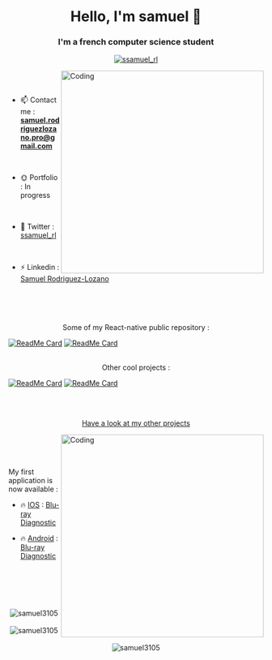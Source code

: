 <h1 align="center">Hello, I'm samuel 👋</h1>
<h3 align="center">I'm a french computer science student</h3>

<p align="center">
  <a href="https://twitter.com/ssamuel_rl" target="blank"><img src="https://img.shields.io/twitter/follow/ssamuel_rl?logo=twitter&style=for-the-badge" alt="ssamuel_rl" /></a>
</p>

<img align="right" alt="Coding" width="400" src="https://github.com/samuel3105/samuel3105/blob/main/phone.gif?raw=true">

<br><br>

- 📫 Contact me : **samuel.rodriguezlozano.pro@gmail.com**

<br>

- 🌞 Portfolio : In progress

<br>

- 📱 Twitter : [ssamuel_rl](https://twitter.com/ssamuel_rl)

<br>

- ⚡ Linkedin : [Samuel Rodriguez-Lozano](https://www.linkedin.com/in/samuel-rodriguez-lozano/)

<br><br><br>

<p align="center">
  Some of my React-native public repository :
</p>

[![ReadMe Card](https://github-readme-stats.vercel.app/api/pin/?username=samuel3105&repo=react-native_movie-app)](https://github.com/samuel3105/react-native_movie-app)
[![ReadMe Card](https://github-readme-stats.vercel.app/api/pin/?username=samuel3105&repo=react-native-animated-tabBar)](https://github.com/samuel3105/react-native-animated-tabBar)

<br>

<div align="center">
  Other cool projects :
</div>

[![ReadMe Card](https://github-readme-stats.vercel.app/api/pin/?username=samuel3105&repo=Python-genetic-algorithm_Rectangle-art-portrait)](https://github.com/samuel3105/Python-genetic-algorithm_Rectangle-art-portrait)
[![ReadMe Card](https://github-readme-stats.vercel.app/api/pin/?username=samuel3105&repo=movie-colors)](https://github.com/samuel3105/movie-colors)

<br><br>
 
<p align="center">
  <a href="https://github.com/samuel3105?tab=repositories">Have a look at my other projects</a>
</p>

<img align="right" alt="Coding" width="400" src="https://github.com/samuel3105/samuel3105/blob/main/prog.gif?raw=true">

<br><br><br>

My first application is now available :

- 🔥 <ins>IOS</ins> : [Blu-ray Diagnostic](https://apps.apple.com/ca/app/blu-ray-diagnostic/id1543046913?ign-mpt=uo%3D2)

- 🔥 <ins>Android</ins> : [Blu-ray Diagnostic](https://play.google.com/store/apps/details?id=com.samuel.lesgargiensducinema&hl=fr_CH&gl=US)

<br><br><br><br>

<div align="center">
    <img  src="https://github-readme-stats.vercel.app/api/top-langs?username=samuel3105&show_icons=true&locale=en&layout=compact" alt="samuel3105" />
</div>

<br>

<div align="center">
    <img align="center" src="https://github-readme-streak-stats.herokuapp.com/?user=samuel3105&" alt="samuel3105" />
</div>

<br>

<div align="center">
    <img align="center" src="https://github-readme-stats.vercel.app/api?username=samuel3105&show_icons=true&locale=en" alt="samuel3105" />
</div>
